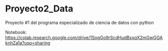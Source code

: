 # Proyecto2_Data
Proyecto #1 del programa especializado de ciencia de datos con python

Notebook: https://colab.research.google.com/drive/1SogGo9rScdHudBxxqX2mGwGGAknhZa1a?usp=sharing
